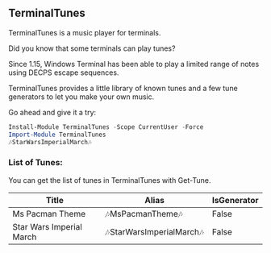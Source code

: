 ## TerminalTunes

TerminalTunes is a music player for terminals.

Did you know that some terminals can play tunes?

Since 1.15, Windows Terminal has been able to play a limited range of notes using DECPS escape sequences.

TerminalTunes provides a little library of known tunes and a few tune generators to let you make your own music.

Go ahead and give it a try:

~~~PowerShell
Install-Module TerminalTunes -Scope CurrentUser -Force
Import-Module TerminalTunes
🎶StarWarsImperialMarch🎶
~~~

### List of Tunes:

You can get the list of tunes in TerminalTunes with Get-Tune.


|Title                   |Alias                    |IsGenerator|
|------------------------|-------------------------|-----------|
|Ms Pacman Theme         |🎶MsPacmanTheme🎶        |False      |
|Star Wars Imperial March|🎶StarWarsImperialMarch🎶|False      |







